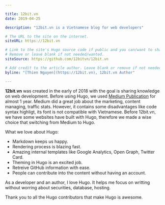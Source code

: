 ```yaml
---

title: 12bit.vn
date: 2019-04-25

description: "12bit.vn is a Vietnamese blog for web developers"

# The URL to the site on the internet.
siteURL: https://12bit.vn

# Link to the site's Hugo source code if public and you can/want to share.
# Remove or leave blank if not needed/wanted.
siteSource: https://github.com/12bitvn/12bit.vn

# Add credit to the article author. Leave blank or remove if not needed/wanted.
byline: "[Thien Nguyen](https://12bit.vn), 12bit.vn Author"

---
```


**12bit.vn** was created in the early of 2018 with the goal is sharing knowledge on web development. Before using Hugo, we used [Medium Publication](https://medium.com/12bit) for almost 1 year. Medium did a great job about the marketing, content managing, traffic stats. However, it contains some disadvantages like code syntax highligt, its font is not compatible with Vietnamese. Before 12bit.vn, we have some websites have built with Hugo, therefore we made a wise choice that switching from Medium to Hugo.

What we love about Hugo:

- Markdown keeps us happy.
- Rendering process is blazing fast.
- Amazing internal templates like Google Analytics, Open Graph, Twitter Card.
- Theming in Hugo is an excited job.
- Retreive GitHub information with ease.
- People can contribute into the content without having an account.

As a developer and an author, I love Hugo. It helps me focus on writting without worring about securities, database, hosting. 

Thank you to all the Hugo contributors that make Hugo is awesome.
